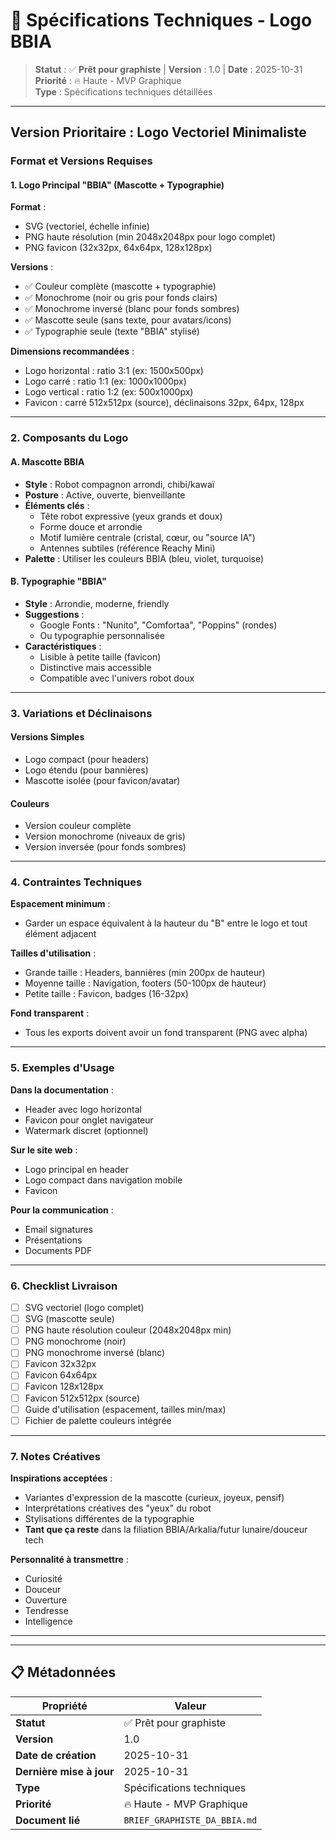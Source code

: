 # 🎨 Spécifications Techniques - Logo BBIA

> **Statut** : ✅ **Prêt pour graphiste** | **Version** : 1.0 | **Date** : 2025-10-31  
> **Priorité** : 🔥 Haute - MVP Graphique  
> **Type** : Spécifications techniques détaillées

---

## Version Prioritaire : Logo Vectoriel Minimaliste

### Format et Versions Requises

#### **1. Logo Principal "BBIA" (Mascotte + Typographie)**

**Format** :
- SVG (vectoriel, échelle infinie)
- PNG haute résolution (min 2048x2048px pour logo complet)
- PNG favicon (32x32px, 64x64px, 128x128px)

**Versions** :
- ✅ Couleur complète (mascotte + typographie)
- ✅ Monochrome (noir ou gris pour fonds clairs)
- ✅ Monochrome inversé (blanc pour fonds sombres)
- ✅ Mascotte seule (sans texte, pour avatars/icons)
- ✅ Typographie seule (texte "BBIA" stylisé)

**Dimensions recommandées** :
- Logo horizontal : ratio 3:1 (ex: 1500x500px)
- Logo carré : ratio 1:1 (ex: 1000x1000px)
- Logo vertical : ratio 1:2 (ex: 500x1000px)
- Favicon : carré 512x512px (source), déclinaisons 32px, 64px, 128px

---

### **2. Composants du Logo**

#### **A. Mascotte BBIA**
- **Style** : Robot compagnon arrondi, chibi/kawaï
- **Posture** : Active, ouverte, bienveillante
- **Éléments clés** :
  - Tête robot expressive (yeux grands et doux)
  - Forme douce et arrondie
  - Motif lumière centrale (cristal, cœur, ou "source IA")
  - Antennes subtiles (référence Reachy Mini)
- **Palette** : Utiliser les couleurs BBIA (bleu, violet, turquoise)

#### **B. Typographie "BBIA"**
- **Style** : Arrondie, moderne, friendly
- **Suggestions** :
  - Google Fonts : "Nunito", "Comfortaa", "Poppins" (rondes)
  - Ou typographie personnalisée
- **Caractéristiques** :
  - Lisible à petite taille (favicon)
  - Distinctive mais accessible
  - Compatible avec l'univers robot doux

---

### **3. Variations et Déclinaisons**

#### **Versions Simples**
- Logo compact (pour headers)
- Logo étendu (pour bannières)
- Mascotte isolée (pour favicon/avatar)

#### **Couleurs**
- Version couleur complète
- Version monochrome (niveaux de gris)
- Version inversée (pour fonds sombres)

---

### **4. Contraintes Techniques**

**Espacement minimum** :
- Garder un espace équivalent à la hauteur du "B" entre le logo et tout élément adjacent

**Tailles d'utilisation** :
- Grande taille : Headers, bannières (min 200px de hauteur)
- Moyenne taille : Navigation, footers (50-100px de hauteur)
- Petite taille : Favicon, badges (16-32px)

**Fond transparent** :
- Tous les exports doivent avoir un fond transparent (PNG avec alpha)

---

### **5. Exemples d'Usage**

**Dans la documentation** :
- Header avec logo horizontal
- Favicon pour onglet navigateur
- Watermark discret (optionnel)

**Sur le site web** :
- Logo principal en header
- Logo compact dans navigation mobile
- Favicon

**Pour la communication** :
- Email signatures
- Présentations
- Documents PDF

---

### **6. Checklist Livraison**

- [ ] SVG vectoriel (logo complet)
- [ ] SVG (mascotte seule)
- [ ] PNG haute résolution couleur (2048x2048px min)
- [ ] PNG monochrome (noir)
- [ ] PNG monochrome inversé (blanc)
- [ ] Favicon 32x32px
- [ ] Favicon 64x64px
- [ ] Favicon 128x128px
- [ ] Favicon 512x512px (source)
- [ ] Guide d'utilisation (espacement, tailles min/max)
- [ ] Fichier de palette couleurs intégrée

---

### **7. Notes Créatives**

**Inspirations acceptées** :
- Variantes d'expression de la mascotte (curieux, joyeux, pensif)
- Interprétations créatives des "yeux" du robot
- Stylisations différentes de la typographie
- **Tant que ça reste** dans la filiation BBIA/Arkalia/futur lunaire/douceur tech

**Personnalité à transmettre** :
- Curiosité
- Douceur
- Ouverture
- Tendresse
- Intelligence

---

---

## 📋 Métadonnées

| Propriété | Valeur |
|-----------|--------|
| **Statut** | ✅ Prêt pour graphiste |
| **Version** | 1.0 |
| **Date de création** | 2025-10-31 |
| **Dernière mise à jour** | 2025-10-31 |
| **Type** | Spécifications techniques |
| **Priorité** | 🔥 Haute - MVP Graphique |
| **Document lié** | `BRIEF_GRAPHISTE_DA_BBIA.md` |

